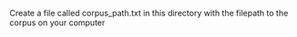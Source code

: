 Create a file called corpus_path.txt in this directory with the filepath to the corpus on your computer    
